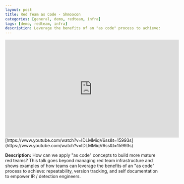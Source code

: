 ```yaml
---
layout: post
title: Red Team as Code - Shmoocon
categories: [general, demo, redteam, infra]
tags: [demo, redteam, infra]
description: Leverage the benefits of an "as code" process to achieve: repeatability, version tracking, and self documentation to empower IR / detection engineers.
---
```


<iframe width="560" height="315" src="https://www.youtube.com/watch?v=IDLMMiqV6ss&t=15993s" title="YouTube video player" frameborder="0" allow="accelerometer; autoplay; clipboard-write; encrypted-media; gyroscope; picture-in-picture" allowfullscreen></iframe>
[https://www.youtube.com/watch?v=IDLMMiqV6ss&t=15993s](https://www.youtube.com/watch?v=IDLMMiqV6ss&t=15993s)

**Description:** How can we apply "as code" concepts to build more mature red teams?
This talk goes beyond managing red team infrastructure and shows examples of how teams can leverage the benefits of an "as code" process to achieve: repeatability, version tracking, and self documentation to empower IR / detection engineers.
